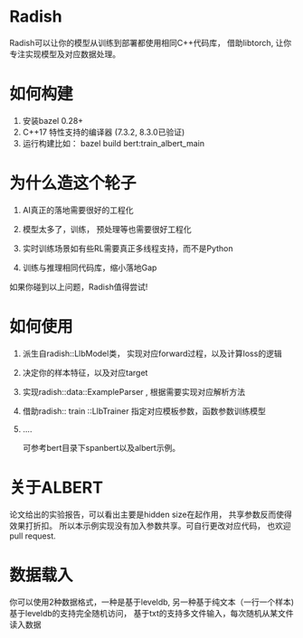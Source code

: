 # Radish
Radish可以让你的模型从训练到部署都使用相同C++代码库， 借助libtorch, 让你专注实现模型及对应数据处理。

# 如何构建

1) 安装bazel 0.28+
2)  C++17 特性支持的编译器 (7.3.2, 8.3.0已验证)
3) 运行构建比如： bazel build bert:train_albert_main

# 为什么造这个轮子

 1)  AI真正的落地需要很好的工程化

 2) 模型太多了，训练， 预处理等也需要很好工程化

 3) 实时训练场景如有些RL需要真正多线程支持，而不是Python

 4) 训练与推理相同代码库，缩小落地Gap

如果你碰到以上问题，Radish值得尝试!

# 如何使用

1) 派生自radish::LlbModel类， 实现对应forward过程，以及计算loss的逻辑
2) 决定你的样本特征，以及对应target
3) 实现radish::data::ExampleParser , 根据需要实现对应解析方法
4) 借助radish:: train ::LlbTrainer 指定对应模板参数，函数参数训练模型
5) ....
   
   可参考bert目录下spanbert以及albert示例。

# 关于ALBERT

论文给出的实验报告，可以看出主要是hidden size在起作用， 共享参数反而使得效果打折扣。
所以本示例实现没有加入参数共享。可自行更改对应代码， 也欢迎pull request.



#  数据载入

你可以使用2种数据格式，一种是基于leveldb, 另一种基于纯文本（一行一个样本)
基于leveldb的支持完全随机访问， 基于txt的支持多文件输入，每次随机从某文件读入数据



